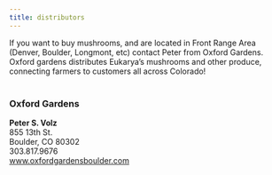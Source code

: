 ```yaml
---
title: distributors
---
```

<section>


If you want to buy mushrooms, and are located in Front Range Area (Denver, Boulder, Longmont, etc) contact Peter from Oxford Gardens. Oxford gardens distributes Eukarya’s mushrooms and other produce, connecting farmers to customers all across Colorado!
<br><br>
<h3 class="major">Oxford Gardens</h3>
<b>Peter S. Volz</b>
<br>
855 13th St.
<br>
Boulder, CO 80302
<br>
303.817.9676
<br>
<a href="www.oxfordgardensboulder.com">www.oxfordgardensboulder.com</a>
<br>
</section>	


